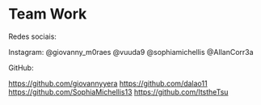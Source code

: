# Team Work

Redes sociais:

Instagram:
@giovanny_m0raes
@vuuda9
@sophiamichellis
@AllanCorr3a

GitHub:

https://github.com/giovannyyera
https://github.com/dalao11
https://github.com/SophiaMichellis13
https://github.com/ItstheTsu